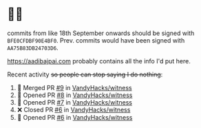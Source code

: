 # 👋🏻
<!--
**aadibajpai/aadibajpai** is a ✨ _special_ ✨ repository because its `README.md` (this file) appears on your GitHub profile.
-->
commits from like 18th September onwards should be signed with `BFE0CFDBF90E4BF0`. Prev. commits would have been signed with `AA75B83DB24703D6`.

https://aadibajpai.com probably contains all the info I'd put here.

Recent activity ~~so people can stop saying I do nothing~~:
<!--START_SECTION:activity-->
1. 🎉 Merged PR [#9](https://github.com/VandyHacks/witness/pull/9) in [VandyHacks/witness](https://github.com/VandyHacks/witness)
2. 💪 Opened PR [#8](https://github.com/VandyHacks/witness/pull/8) in [VandyHacks/witness](https://github.com/VandyHacks/witness)
3. 💪 Opened PR [#7](https://github.com/VandyHacks/witness/pull/7) in [VandyHacks/witness](https://github.com/VandyHacks/witness)
4. ❌ Closed PR [#6](https://github.com/VandyHacks/witness/pull/6) in [VandyHacks/witness](https://github.com/VandyHacks/witness)
5. 💪 Opened PR [#6](https://github.com/VandyHacks/witness/pull/6) in [VandyHacks/witness](https://github.com/VandyHacks/witness)
<!--END_SECTION:activity-->
